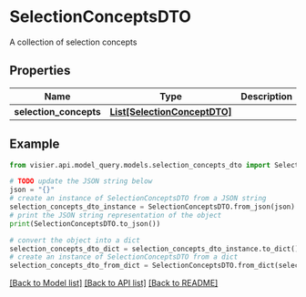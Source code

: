 # SelectionConceptsDTO

A collection of selection concepts

## Properties

Name | Type | Description | Notes
------------ | ------------- | ------------- | -------------
**selection_concepts** | [**List[SelectionConceptDTO]**](SelectionConceptDTO.md) |  | [optional] 

## Example

```python
from visier.api.model_query.models.selection_concepts_dto import SelectionConceptsDTO

# TODO update the JSON string below
json = "{}"
# create an instance of SelectionConceptsDTO from a JSON string
selection_concepts_dto_instance = SelectionConceptsDTO.from_json(json)
# print the JSON string representation of the object
print(SelectionConceptsDTO.to_json())

# convert the object into a dict
selection_concepts_dto_dict = selection_concepts_dto_instance.to_dict()
# create an instance of SelectionConceptsDTO from a dict
selection_concepts_dto_from_dict = SelectionConceptsDTO.from_dict(selection_concepts_dto_dict)
```
[[Back to Model list]](../README.md#documentation-for-models) [[Back to API list]](../README.md#documentation-for-api-endpoints) [[Back to README]](../README.md)


